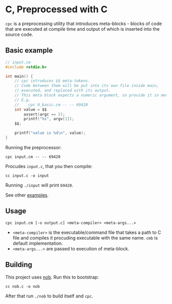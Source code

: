 # C, Preprocessed with C

`cpc` is a preprocessing utility that introduces meta-blocks - blocks of code that are executed at compile time and output of which is inserted into the source code.

## Basic example
```c
// input.cm
#include <stdio.h>

int main() {
	// cpc introduces $$ meta-tokens.
	// Code between them will be put into its own file inside main,
	// executed, and replaced with its output.
	// This meta block expects a numeric argument, so provide it in meta-args.
	// E.g. 
	//    cpc 0_basic.cm -- -- 69420
	int value = $$
		assert(argc == 2);
		printf("%s", argv[1]);
	$$;

	printf("value is %d\n", value);
}
```
Running the preprocessor:
```console
cpc input.cm -- -- 69420
```
Procudes `input.c`, that you then compile:
```console
cc input.c -o input
```
Running `./input` will print `69420`.

See other [examples](./examples).

## Usage
```console
cpc input.cm [-o output.c] <meta-compiler> <meta-args...>
```
* `<meta-compiler>` is the executable/command file that takes a path to C file and compiles it procuding executable with the same name. `cmb` is default implementation.
* `<meta-args...>` are passed to execution of meta-block.

## Building
This project uses [nob](https://github.com/tsoding/nob.h). Run this to bootstrap:
```console
cc nob.c -o nob
```
After that run `./nob` to build itself and `cpc`.